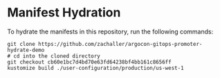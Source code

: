 # Manifest Hydration

To hydrate the manifests in this repository, run the following commands:

```shell
git clone https://github.com/zachaller/argocon-gitops-promoter-hydrate-demo
# cd into the cloned directory
git checkout cb60e1bc7d4bd70e63fd64238bf4bb161c8656ff
kustomize build ./user-configuration/production/us-west-1
```

